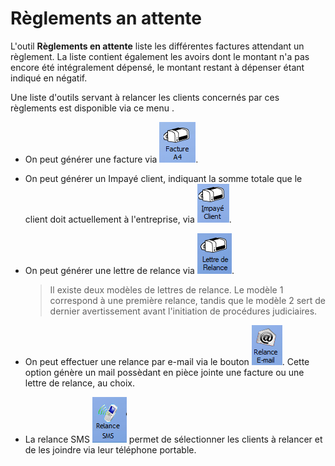 # Règlements an attente



L'outil **Règlements en attente** liste les différentes factures attendant un règlement. La liste contient également les avoirs dont le montant n'a pas encore été intégralement dépensé, le montant restant à dépenser étant indiqué en négatif.

Une liste d'outils servant à relancer les clients concernés par ces règlements est disponible via ce menu .

- On peut générer une facture via ![image-20250611113838585](../img/image-20250611113838585.png).

- On peut générer un Impayé client, indiquant la somme totale que le client doit actuellement à l'entreprise, via ![image-20250611113926638](../img/image-20250611113926638.png).

- On peut générer une lettre de relance via ![image-20250611114111081](../img/image-20250611114111081.png).

  > Il existe deux modèles de lettres de relance. Le modèle 1 correspond à une première relance, tandis que le modèle 2 sert de dernier avertissement avant l'initiation de procédures judiciaires.

- On peut effectuer une relance par e-mail via le bouton ![image-20250611115034872](../img/image-20250611115034872.png). Cette option génère un mail possèdant en pièce jointe une facture ou une lettre de relance, au choix.

- La relance SMS ![image-20250611115510526](../img/image-20250611115510526.png) permet de sélectionner les clients à relancer et de les joindre via leur téléphone portable.